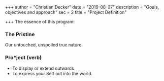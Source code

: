 +++
author = "Christian Decker"
date = "2019-08-07"
description = "Goals, objectives and approach"
sec = 2
title = "Project Definition"

+++
The essence of this program: 

### The Pristine

Our untouched, unspoiled true nature. 

### Pro*ject (verb)

* To display or extend outwards
* To express your Self out into the world. 